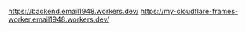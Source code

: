 https://backend.email1948.workers.dev/
https://my-cloudflare-frames-worker.email1948.workers.dev/


